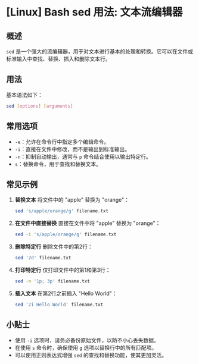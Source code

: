 # [Linux] Bash sed 用法: 文本流编辑器

## 概述
`sed` 是一个强大的流编辑器，用于对文本进行基本的处理和转换。它可以在文件或标准输入中查找、替换、插入和删除文本行。

## 用法
基本语法如下：
```bash
sed [options] [arguments]
```

## 常用选项
- `-e`：允许在命令行中指定多个编辑命令。
- `-i`：直接在文件中修改，而不是输出到标准输出。
- `-n`：抑制自动输出，通常与 `p` 命令结合使用以输出特定行。
- `s`：替换命令，用于查找和替换文本。

## 常见示例
1. **替换文本**
   将文件中的 "apple" 替换为 "orange"：
   ```bash
   sed 's/apple/orange/g' filename.txt
   ```

2. **在文件中直接替换**
   直接在文件中将 "apple" 替换为 "orange"：
   ```bash
   sed -i 's/apple/orange/g' filename.txt
   ```

3. **删除特定行**
   删除文件中的第2行：
   ```bash
   sed '2d' filename.txt
   ```

4. **打印特定行**
   仅打印文件中的第1和第3行：
   ```bash
   sed -n '1p; 3p' filename.txt
   ```

5. **插入文本**
   在第2行之前插入 "Hello World"：
   ```bash
   sed '2i Hello World' filename.txt
   ```

## 小贴士
- 使用 `-i` 选项时，请务必备份原始文件，以防不小心丢失数据。
- 在使用 `s` 命令时，确保使用 `g` 选项以替换行中的所有匹配项。
- 可以使用正则表达式增强 `sed` 的查找和替换功能，使其更加灵活。